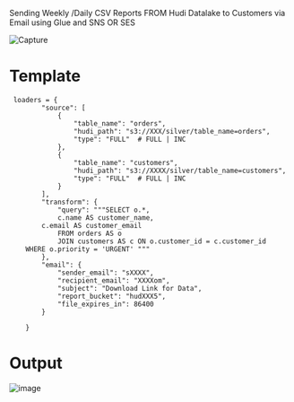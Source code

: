 
Sending Weekly /Daily CSV Reports  FROM  Hudi Datalake to Customers via Email using Glue and SNS OR SES


![Capture](https://github.com/soumilshah1995/Sending-Weekly-Daily-CSV-Reports-FROM-Hudi-Datalake-to-Customers-via-Email-using-Glue-and-SNS-OR-SES/assets/39345855/ed46f51f-1d16-4991-8d11-8997d483b1aa)

# Template 
```
 loaders = {
        "source": [
            {
                "table_name": "orders",
                "hudi_path": "s3://XXX/silver/table_name=orders",
                "type": "FULL"  # FULL | INC
            },
            {
                "table_name": "customers",
                "hudi_path": "s3://XXXX/silver/table_name=customers",
                "type": "FULL"  # FULL | INC
            }
        ],
        "transform": {
            "query": """SELECT o.*,
            c.name AS customer_name,
        c.email AS customer_email
            FROM orders AS o
            JOIN customers AS c ON o.customer_id = c.customer_id
    WHERE o.priority = 'URGENT' """
        },
        "email": {
            "sender_email": "sXXXX",
            "recipient_email": "XXXXom",
            "subject": "Download Link for Data",
            "report_bucket": "hudXXX5",
            "file_expires_in": 86400
        }

    }
```

# Output 
![image](https://github.com/soumilshah1995/Sending-Weekly-Daily-CSV-Reports-FROM-Hudi-Datalake-to-Customers-via-Email-using-Glue-and-SNS-OR-SES/assets/39345855/fbd6a15c-e99b-4c5b-916e-c2da3359f022)
